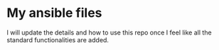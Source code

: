 # My ansible files
I will update the details and how to use this repo once I feel like all the standard functionalities are added.
